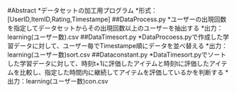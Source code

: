 #Abstract
*データセットの加工用プログラム
*形式：[UserID,ItemID,Rating,Timestampe]
##DataProcess.py
*ユーザーの出現回数を指定してデータセットからその出現回数以上のユーザーを抽出する
*出力：learning(ユーザー数).csv
##DataTimesort.py
*DataProcoess.pyで作成した学習データに対して、ユーザー毎でTimestampe順にデータを並べ替える
*出力：learning(ユーザー数)sort.csv
##Dataconstant.py
*DataTimesort.pyでソートした学習データに対して、時刻t+1に評価したアイテムと時刻tに評価したアイテムを比較し、指定した時間内に継続してアイテムを評価しているかを判断する
*出力：learning(ユーザー数)con.csv
